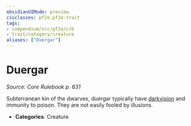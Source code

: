 ```yaml
---
obsidianUIMode: preview
cssclasses: pf2e,pf2e-trait
tags:
- compendium/src/pf2e/crb
- trait/category/creature
aliases: ["Duergar"]
---
```

# Duergar  
*Source: Core Rulebook p. 631*  

Subterranean kin of the dwarves, duergar typically have [darkvision](rules/abilities/darkvision.md) and immunity to poison. They are not easily fooled by illusions.

- **Categories**: Creature